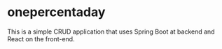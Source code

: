 # onepercentaday
This is a simple CRUD application that uses Spring Boot at backend and React on the front-end.
